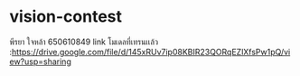 # vision-contest
พีรยา ใจหล้า 650610849
link โมเดลที่เทรนเเล้ว :https://drive.google.com/file/d/145xRUv7ip08KBIR23QORqEZlXfsPw1pQ/view?usp=sharing
